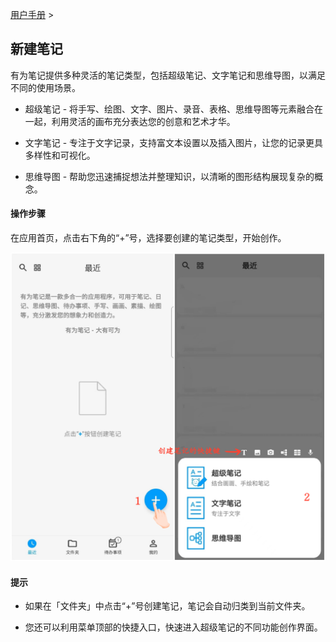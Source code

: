 [用户手册](/dragonnest/drawnote/manual) >

新建笔记
---
有为笔记提供多种灵活的笔记类型，包括超级笔记、文字笔记和思维导图，以满足不同的使用场景。

- 超级笔记 - 将手写、绘图、文字、图片、录音、表格、思维导图等元素融合在一起，利用灵活的画布充分表达您的创意和艺术才华。


- 文字笔记 - 专注于文字记录，支持富文本设置以及插入图片，让您的记录更具多样性和可视化。


- 思维导图 - 帮助您迅速捕捉想法并整理知识，以清晰的图形结构展现复杂的概念。
#### 操作步骤

在应用首页，点击右下角的“+”号，选择要创建的笔记类型，开始创作。

![new_note](imgs/new_note01.png)

#### 提示

- 如果在「文件夹」中点击“+”号创建笔记，笔记会自动归类到当前文件夹。

- 您还可以利用菜单顶部的快捷入口，快速进入超级笔记的不同功能创作界面。